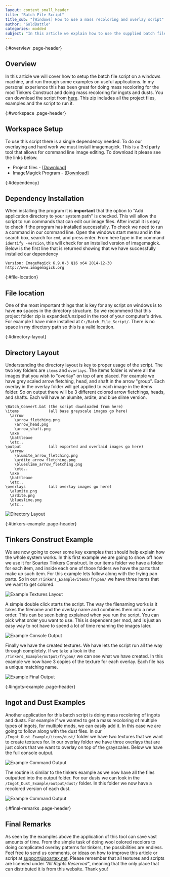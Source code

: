 ```yaml
---
layout: content_small_header
title: "Batch File Script"
title_sub: "[Windows] How to use a mass recoloring and overlay script"
author: "GoldBattle"
categories: modded
subject: "In this article we explain how to use the supplied batch file script to apply overlays to either recolor or overlay content on top of general textures. Please note this is a windows only script. This script has been proven useful when multiple copies of the same texture are needed, but just a color differentiates them."
---
```


<section markdown="1" class="bs-docs-section">

{:#overview .page-header}
# Overview
In this article we will cover how to setup the batch file script on a windows machine, and run through some examples on useful applications. In my personal experience this has been great for doing mass recoloring for the mod Tinkers Construct and doing mass recoloring for ingots and dusts. You can download the script from [here](/downloads/Batch_File_Script.zip). This zip includes all the project files, examples and the script to run it.

</section>
<section markdown="1" class="bs-docs-section">

{:#workspace .page-header}
# Workspace Setup
To use this script there is a single dependency needed. To do our overlaying and hard work we must install imagemagick. This is a 3rd party tool that allows for command line image editing. To download it please see the links below.

* Project files - [[Download](/downloads/Batch_File_Script.zip)]
* ImageMagick Program - [[Download](http://www.imagemagick.org/script/binary-releases.php#windows)]

{:#dependency}
## Dependency Installation
When installing the program it is **important** that the option to "Add application directory to your system path" is checked. This will allow the script to run commands that can edit our image files. After install it is easy to check if the program has installed successfully. To check we need to run a command in our command line. Open the windows start menu and in the search box, search for `cmd`, and press enter. From here type in the command `identify -version`, this will check for an installed version of imagemagick. Below is the first line that is returned showing that we have successfully installed our dependency

```console
Version: ImageMagick 6.9.0-3 Q16 x64 2014-12-30 http://www.imagemagick.org
```

{:#file-location}
## File location
One of the most important things that is key for any script on windows is to have **no** spaces in the directory structure. So we recommend that this project folder zip is expanded/unziped in the root of your computer's drive. For example I have mine installed at `C:/Batch_File_Script/`. There is no space in my directory path so this is a valid location.

{:#directory-layout}
## Directory Layout
Understanding the directory layout is key to proper usage of the script. The two key folders are `items` and `overlays`. The items folder is where all the images that you wish to "overlay" on top of are placed. For example we have grey scaled arrow fletching, head, and shaft in the arrow "group". Each overlay in the overlay folder will get applied to each image in the items folder. So on output there will be 3 different colored arrow fletchings, heads, and shafts. Each will have an alumite, ardite, and blue slime version.

```
\Batch_Convert.bat (the script downloaded from here)
\items             (all base greyscale images go here)
  \arrow
    \arrow_fletching.png
    \arrow_head.png
    \arrow_shaft.png
  \axe
  \battleaxe
  \etc..
\output            (all exported and overlaid images go here)
  \arrow
    \alumite_arrow_fletching.png
    \ardite_arrow_fletching.png
    \blueslime_arrow_fletching.png
    \etc..
  \axe
  \battleaxe
  \etc..
\overlays          (all overlay images go here)
  \alumite.png
  \ardite.png
  \blueslime.png
  \etc..
```


![Directory Layout](/assets/img/windows-batch-file-script/tinkers-1.png)


</section>
<section markdown="1" class="bs-docs-section">

{:#tinkers-example .page-header}
# Tinkers Construct Example
We are now going to cover some key examples that should help explain how the whole system works. In this first example we are going to show off how we use it for Soartex Tinkers Construct. In our items folder we have a folder for each item, and inside each one of those folders we have the parts that make up such item. For this example lets follow along with the frying pan parts. So in our `/Tinkers_Example/items/frypan/` we have three items that we want to get colored.

![Example Textures Layout](/assets/img/windows-batch-file-script/tinkers-2.png)

A simple double click starts the script. The way the filenaming works is it takes the filename and the overlay name and combines them into a new order. This can be seen being explained when you run the script. You can pick what order you want to use. This is dependent per mod, and is just an easy way to not have to spend a lot of time renaming the images later.

![Example Console Output](/assets/img/windows-batch-file-script/tinkers-3.png)

Finally we have the created textures. We have lets the script run all the way through completely. If we take a look in the `/Tinkers_Example/output/frypan/` we can see what we have created. In this example we now have 3 copies of the texture for each overlay. Each file has a unique matching name.

![Example Final Output](/assets/img/windows-batch-file-script/tinkers-4.png)

</section>
<section markdown="1" class="bs-docs-section">

{:#ingots-example .page-header}
# Ingot and Dust Examples
Another application for this batch script is doing mass recoloring of ingots and dusts. For example if we wanted to get a mass recoloring of multiple types of ingots, for multiple mods, we can easily add it. In this case we are going to follow along with the dust files. In our `/Ingot_Dust_Example/items/dust/` folder we have two textures that we want to create textures for. In our overlay folder we have three overlays that are just colors that we want to overlay on top of the grayscales. Below we have the full console output.

![Example Command Output](/assets/img/windows-batch-file-script/ingot-dust-1.png)

The routine is similar to the tinkers example as we now have all the files outputted into the output folder. For our dusts we can look in the `/Ingot_Dust_Example/output/dust/` folder. In this folder we now have a recolored version of each dust.

![Example Command Output](/assets/img/windows-batch-file-script/ingot-dust-2.png)

</section>
<section markdown="1" class="bs-docs-section">

{:#final-remarks .page-header}
# Final Remarks
As seen by the examples above the application of this tool can save vast amounts of time. From the simple task of doing wool colored recolors to doing complicated overlay patterns for tinkers, the possibilities are endless. Feel free to send us comments, or ideas on how to improve this article or script at support@soartex.net. Please remember that all textures and scripts are licensed under *"All Rights Reserved"*, meaning that the only place that can distributed it is from this website. Thank you!

</section>
